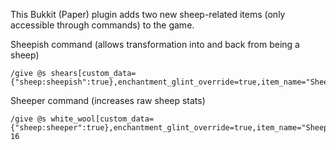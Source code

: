 This Bukkit (Paper) plugin adds two new sheep-related items (only accessible through commands) to the game.

Sheepish command (allows transformation into and back from being a sheep)
```
/give @s shears[custom_data={"sheep:sheepish":true},enchantment_glint_override=true,item_name="Sheepish"]
```

Sheeper command (increases raw sheep stats)
```
/give @s white_wool[custom_data={"sheep:sheeper":true},enchantment_glint_override=true,item_name="Sheeper"] 16
```